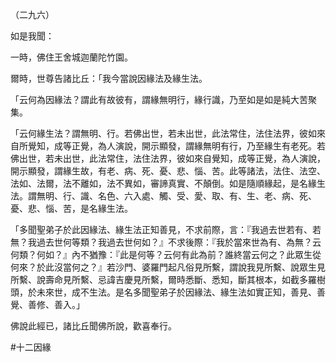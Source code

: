 （二九六）

如是我聞：

一時，佛住王舍城迦蘭陀竹園。

爾時，世尊告諸比丘：「我今當說因緣法及緣生法。

「云何為因緣法？謂此有故彼有，謂緣無明行，緣行識，乃至如是如是純大苦聚集。

「云何緣生法？謂無明、行。若佛出世，若未出世，此法常住，法住法界，彼如來自所覺知，成等正覺，為人演說，開示顯發，謂緣無明有行，乃至緣生有老死。若佛出世，若未出世，此法常住，法住法界，彼如來自覺知，成等正覺，為人演說，開示顯發，謂緣生故，有老、病、死、憂、悲、惱、苦。此等諸法，法住、法空、法如、法爾，法不離如，法不異如，審諦真實、不顛倒。如是隨順緣起，是名緣生法。謂無明、行、識、名色、六入處、觸、受、愛、取、有、生、老、病、死、憂、悲、惱、苦，是名緣生法。

「多聞聖弟子於此因緣法、緣生法正知善見，不求前際，言：『我過去世若有、若無？我過去世何等類？我過去世何如？』不求後際：『我於當來世為有、為無？云何類？何如？』內不猶豫：『此是何等？云何有此為前？誰終當云何之？此眾生從何來？於此沒當何之？』若沙門、婆羅門起凡俗見所繫，謂說我見所繫、說眾生見所繫、說壽命見所繫、忌諱吉慶見所繫，爾時悉斷、悉知，斷其根本，如截多羅樹頭，於未來世，成不生法。是名多聞聖弟子於因緣法、緣生法如實正知，善見、善覺、善修、善入。」

佛說此經已，諸比丘聞佛所說，歡喜奉行。



#十二因緣

